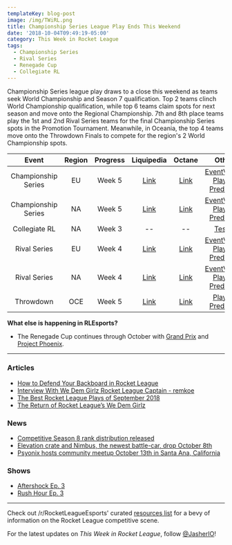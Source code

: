 ```yaml
---
templateKey: blog-post
image: /img/TWiRL.png
title: Championship Series League Play Ends This Weekend
date: '2018-10-04T09:49:19-05:00'
category: This Week in Rocket League
tags:
  - Championship Series
  - Rival Series
  - Renegade Cup
  - Collegiate RL
---
```

Championship Series league play draws to a close this weekend as teams seek World Championship and Season 7 qualification. Top 2 teams clinch World Championship qualification, while top 6 teams claim spots for next season and move onto the Regional Championship. 7th and 8th place teams play the 1st and 2nd Rival Series teams for the final Championship Series spots in the Promotion Tournament. Meanwhile, in Oceania, the top 4 teams move onto the Throwdown Finals to compete for the region's 2 World Championship spots. 

| Event | Region | Progress | Liquipedia | Octane | Other |
|:-------------------:|:------:|:--------:|:-------------------------------------------------------------------------------------------------------------------------------:|:-------------------------------------------------------------:|:----------------------------------------------------------------------------------------------------------------------------------------:|
| Championship Series | EU | Week 5 | [Link](https://liquipedia.net/rocketleague/Rocket_League_Championship_Series/Season_6/Europe) | [Link](https://octane.gg/event/rlcs-season-six-europe) | [EventVODs](https://eventvods.com/rocket-league/rlcs-europe-season-6?s=0), [Playoff Predictor](https://us.nallen.me/rlcs/eu) |
| Championship Series | NA | Week 5 | [Link](https://liquipedia.net/rocketleague/Rocket_League_Championship_Series/Season_6/North_America) | [Link](https://octane.gg/event/rlcs-season-six-north-america) | [EventVODs](https://eventvods.com/rocket-league/rlcs-north-america-season-6?s=0), [Playoff Predictor](https://us.nallen.me/rlcs/na) |
| Collegiate RL | NA | Week 3 | -- | -- | [Tespa](https://compete.tespa.org/tournament/117) |
| Rival Series | EU | Week 4 | [Link](https://liquipedia.net/rocketleague/Rocket_League_Championship_Series/Season_6/Europe/Rocket_League_Rival_Series) | [Link](https://octane.gg/event/rlrs-season-six-europe) | [EventVODs](https://eventvods.com/rocket-league/rlrs-europe-season-6?s=0), [Playoff Predictor](https://us.nallen.me/rlcs/eu/rlrs) |
| Rival Series | NA | Week 4 | [Link](https://liquipedia.net/rocketleague/Rocket_League_Championship_Series/Season_6/North_America/Rocket_League_Rival_Series) | [Link](https://octane.gg/event/rlrs-season-six-north-america) | [EventVODs](https://eventvods.com/rocket-league/rlrs-north-america-season-6?s=0), [Playoff Predictor](https://us.nallen.me/rlcs/na/rlrs) |
| Throwdown | OCE | Week 5 | [Link](https://liquipedia.net/rocketleague/Rocket_League_Championship_Series/Season_6/Oceania/League_Play) | [Link](https://octane.gg/event/throwdown-season-six) | [Playoff Predictor](https://us.nallen.me/rlcs/oce) |

**What else is happening in RLEsports?**

* The Renegade Cup continues through October with [Grand Prix](https://www.reddit.com/r/RocketLeagueEsports/comments/9l26tn/renegade_cup_eu_rocket_baguette_grand_prix_open/) and [Project Phoenix](https://www.reddit.com/r/RocketLeagueEsports/comments/9l2fkf/renegade_cup_na_rival_esports_project_phoenix/).

---

### Articles

* [How to Defend Your Backboard in Rocket League](http://team-dignitas.net/articles/blogs/rocket-league/12987/how-to-defend-your-backboard-in-rocket-league)
* [Interview With We Dem Girlz Rocket League Captain - remkoe](http://team-dignitas.net/articles/blogs/rocket-league/13016/interview-with-we-dem-girlz-rocket-league-captain-remkoe)
* [The Best Rocket League Plays of September 2018](https://ginx.tv/rocket-league/best-rocket-league-plays-september-2018/)
* [The Return of Rocket League’s We Dem Girlz](https://ginx.tv/rocket-league/the-return-of-rocket-leagues-we-dem-girlz/)

### News

* [Competitive Season 8 rank distribution released](https://www.reddit.com/r/RocketLeague/comments/9kw21p/season_8_rank_distribution_extravaganza/)
* [Elevation crate and Nimbus, the newest battle-car, drop October 8th](https://www.rocketleague.com/news/elevation-crate-october-8/)
* [Psyonix hosts community meetup October 13th in Santa Ana, California](https://www.rocketleague.com/news/fall-community-meet-up-october-13/)


### Shows

* [Aftershock Ep. 3](https://youtu.be/02FJfjo8G_U)
* [Rush Hour Ep. 3](https://www.twitch.tv/videos/317803246)

---

Check out /r/RocketLeagueEsports' curated [resources list](https://www.reddit.com/r/RocketLeagueEsports/wiki/links) for a bevy of information on the Rocket League competitive scene.

For the latest updates on *This Week in Rocket League*, follow [@JasherIO](https://twitter.com/JasherIO)!
